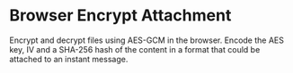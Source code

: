 Browser Encrypt Attachment
==========================

Encrypt and decrypt files using AES-GCM in the browser. Encode the AES key, IV
and a SHA-256 hash of the content in a format that could be attached to an
instant message.
